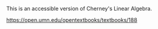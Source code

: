 This is an accessible version of Cherney's Linear Algebra.

https://open.umn.edu/opentextbooks/textbooks/188
